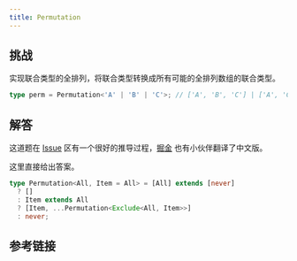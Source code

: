 ```yaml
---
title: Permutation
---
```


## 挑战

实现联合类型的全排列，将联合类型转换成所有可能的全排列数组的联合类型。

```typescript
type perm = Permutation<'A' | 'B' | 'C'>; // ['A', 'B', 'C'] | ['A', 'C', 'B'] | ['B', 'A', 'C'] | ['B', 'C', 'A'] | ['C', 'A', 'B'] | ['C', 'B', 'A']
```

## 解答

这道题在 [Issue](https://github.com/type-challenges/type-challenges/issues/614#issue-779242337) 区有一个很好的推导过程，[掘金](https://juejin.cn/post/7165170011282079751) 也有小伙伴翻译了中文版。

这里直接给出答案。

```ts
type Permutation<All, Item = All> = [All] extends [never]
  ? []
  : Item extends All
  ? [Item, ...Permutation<Exclude<All, Item>>]
  : never;
```

## 参考链接
